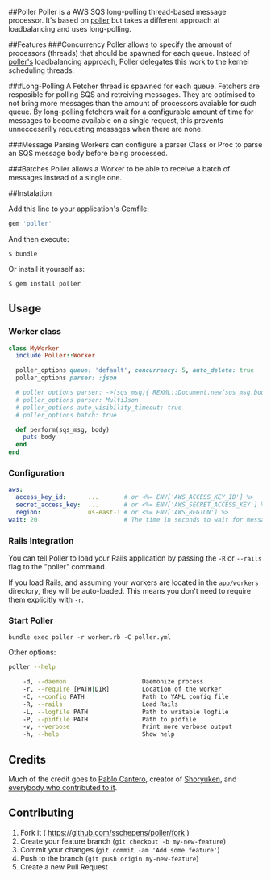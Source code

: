##Poller
Poller is a AWS SQS long-polling thread-based message processor.
It's based on [poller](https://github.com/phstc/poller) but takes
a different approach at loadbalancing and uses long-polling.

##Features
###Concurrency
Poller allows to specify the amount of processors (threads) that should be spawned for each queue.
Instead of [poller's](https://github.com/phstc/poller) loadbalancing  approach, Poller delegates this work to the kernel scheduling threads.

###Long-Polling
A Fetcher thread is spawned for each queue.
Fetchers are resposible for polling SQS and retreiving messages.
They are optimised to not bring more messages than the amount of processors avaiable for such queue.
By long-polling fetchers wait for a configurable amount of time for messages to become available on a single request, this prevents unneccesarilly requesting messages when there are none.

###Message Parsing
Workers can configure a parser Class or Proc to parse an SQS message body before being processed.

###Batches
Poller allows a Worker to be able to receive a batch of messages instead of a single one.

##Instalation

Add this line to your application's Gemfile:

```ruby
gem 'poller'
```

And then execute:

    $ bundle

Or install it yourself as:

    $ gem install poller

## Usage

### Worker class

```ruby
class MyWorker
  include Poller::Worker

  poller_options queue: 'default', concurrency: 5, auto_delete: true
  poller_options parser: :json

  # poller_options parser: ->(sqs_msg){ REXML::Document.new(sqs_msg.body) }
  # poller_options parser: MultiJson
  # poller_options auto_visibility_timeout: true
  # poller_options batch: true

  def perform(sqs_msg, body)
    puts body
  end
end
```

### Configuration

```yaml
aws:
  access_key_id:      ...       # or <%= ENV['AWS_ACCESS_KEY_ID'] %>
  secret_access_key:  ...       # or <%= ENV['AWS_SECRET_ACCESS_KEY'] %>
  region:             us-east-1 # or <%= ENV['AWS_REGION'] %>
wait: 20                        # The time in seconds to wait for messages during long-polling
```

### Rails Integration

You can tell Poller to load your Rails application by passing the `-R` or `--rails` flag to the "poller" command.

If you load Rails, and assuming your workers are located in the `app/workers` directory, they will be auto-loaded. This means you don't need to require them explicitly with `-r`.


### Start Poller

```shell
bundle exec poller -r worker.rb -C poller.yml
```

Other options:

```bash
poller --help

    -d, --daemon                     Daemonize process
    -r, --require [PATH|DIR]         Location of the worker
    -C, --config PATH                Path to YAML config file
    -R, --rails                      Load Rails
    -L, --logfile PATH               Path to writable logfile
    -P, --pidfile PATH               Path to pidfile
    -v, --verbose                    Print more verbose output
    -h, --help                       Show help
```


## Credits

Much of the credit goes to [Pablo Cantero](https://github.com/phstc), creator of [Shoryuken](https://github.com/phstc/shoryuken), and [everybody who contributed to it](https://github.com/phstc/shoryuken/graphs/contributors).

## Contributing

1. Fork it ( https://github.com/sschepens/poller/fork )
2. Create your feature branch (`git checkout -b my-new-feature`)
3. Commit your changes (`git commit -am 'Add some feature'`)
4. Push to the branch (`git push origin my-new-feature`)
5. Create a new Pull Request
